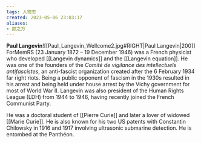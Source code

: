 ```yaml
---
tags: 人物志
created: 2023-05-06 23:03:17
aliases:
- 郎之万
---
```


**Paul Langevin**![[Paul_Langevin_Wellcome2.jpg#RIGHT|Paul Langevin|200]] ForMemRS (23 January 1872 – 19 December 1946) was a French physicist who developed [[Langevin dynamics]] and the [[Langevin equation]]. He was one of the founders of the *Comité de vigilance des intellectuels antifascistes*, an anti-fascist organization created after the 6 February 1934 far right riots. Being a public opponent of fascism in the 1930s resulted in his arrest and being held under house arrest by the Vichy government for most of World War II. Langevin was also president of the Human Rights League (LDH) from 1944 to 1946, having recently joined the French Communist Party.

He was a doctoral student of [[Pierre Curie]] and later a lover of widowed [[Marie Curie]]. He is also known for his two US patents with Constantin Chilowsky in 1916 and 1917 involving ultrasonic submarine detection. He is entombed at the Panthéon.
